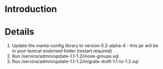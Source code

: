 # Introduction #




# Details #

  1. Update the manta-config library to version 0.2-alpha-4 - this jar will be in your tomcat endorsed folder (restart required)
  1. Run /service/admin/update-1.1-1.2/move-groups.xql
  1. Run /service/admin/update-1.1-1.2/migrate-draft-1.1-to-1.2.xql